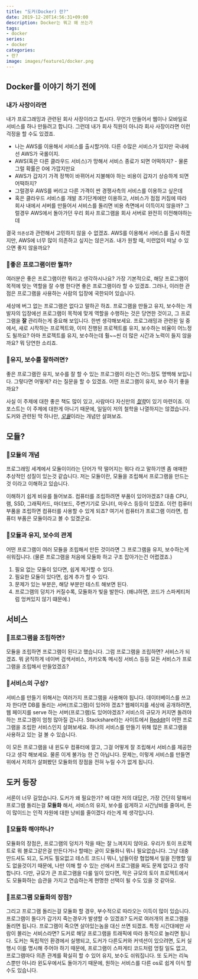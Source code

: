 ```yaml
---
title: "도커(Docker) 란?"
date: 2019-12-20T14:56:31+09:00
description: Docker는 뭐고 왜 쓰는가
tags:
- docker
series:
- docker
categories:
- 란?
image: images/feature1/docker.png
---
```


## Docker를 이야기 하기 전에

### 내가 사장이라면

내가 프로그래밍과 관련된 회사 사장이라고 칩시다. 무언가 만들어서 웹이나 모바일로 서비스를 하나 만들려고 합니다. 그런데 내가 회사 직원이 아니라 회사 사장이라면 이런 걱정을 할 수도 있겠죠.

- 나는 AWS를 이용해서 서비스를 출시할거야. 다른 수많은 서비스가 있지만 국내에선 AWS가 국롤이지.
- AWS(혹은 다른 클라우드 서비스)가 망해서 서비스 종료가 되면 어떡하지? - 물론 그럴 확률은 0에 가깝지만요
- AWS가 갑자기 가격 정책이 바뀌어서 지불해야 하는 비용이 갑자기 상승하게 되면 어떡하지?
- 그럴경우 AWS를 버리고 다른 가격이 싼 경쟁사측의 서비스를 이용하고 싶은데
- 혹은 클라우드 서비스를 개발 초기단계에만 이용하고, 서비스가 점점 커짐에 따라 회사 내에서 서버를 만들어서 서비스를 돌리면 비용 측면에서 이득이지 않을까? 그럴경우 AWS에서 돌아가던 우리 회사 프로그램을 회사 서버로 완전히 이전해야하는데

결국 `의존성`과 관련해서 고민하지 않을 수 없겠죠. AWS를 이용해서 서비스를 출시 하겠지만, AWS에 너무 많이 의존하고 싶지는 않은거죠. 내가 원할 때, 미련없이 떠날 수 있으면 좋지 않을까요?

### 🤔좋은 프로그램이란 뭘까?

여러분은 좋은 프로그램이란 뭐라고 생각하시나요? 가장 기본적으로, 해당 프로그램이 목적에 맞는 역할을 잘 수행 한다면 좋은 프로그램이라 할 수 있겠죠. 그러나, 이러한 관점은 프로그램을 사용하는 사람의 입장에 국한되어 있습니다.

세상에 버그 없는 프로그램은 없다고 말하곤 하죠. 프로그램을 만들고 유지, 보수하는 개발자의 입장에선 프로그램이 목적에 맞게 역할을 수행하는 것은 당연한 것이고, 그 프로그램을 **잘** 관리하는게 중요해 보입니다. 한번 생각해보세요. 프로그래밍과 관련된 일 중에서, 새로 시작하는 프로젝트와, 이미 진행된 프로젝트를 유지, 보수하는 비율이 어느정도 될까요? 아마 프로젝트를 유지, 보수하는데 훨~~씬 더 많은 시간과 노력이 들지 않을까요? 뭐 당연한 소리죠.

### 🐋유지, 보수를 잘하려면?

좋은 프로그램란 유지, 보수를 잘 할 수 있는 프로그램이 라는건 어느정도 명백해 보입니다. 그렇다면 어떻게? 라는 질문을 할 수 있겠죠. 어떤 프로그램이 유지, 보수 하기 좋을까요? 

사실 이 주제에 대한 좋은 책도 많이 있고, 사람마다 자신만의 <u>*철학*</u>이 있기 마련이죠. 이 포스트는 이 주제에 대한게 아니기 때문에, 일일이 저의 철학을 나열하지는 않겠습니다. 도커와 관련된 딱 하나만, <u>*모듈*</u>이라는 개념만 살펴보죠.

## 모듈?

### 🐋모듈의 개념

프로그래밍 세계에서 모듈이이라는 단어가 딱 떨어지는 뭐다 라고 말하기엔 좀 애매한 추상적인 성질이 있는것 같습니다. 저는 모듈이란, 모듈을 조립해서 프로그램을 만드는것 이라고 이해하고 있습니다. 

이해하기 쉽게 비유를 들어보죠. 컴퓨터를 조립하려면 부품이 있어야겠죠? 대충 CPU, 램, SSD, 그래픽카드, 마더보드, 주변기기로 모니터, 마우스 등등이 있겠죠. 이런 컴퓨터 부품을 조립하면 컴퓨터를 사용할 수 있게 되죠? 여기서 컴퓨터가 프로그램 이라면, 컴퓨터 부품은 모듈이라고 볼 수 있겠군요.

### 🐋모듈과 유지, 보수의 관계

어떤 프로그램이 여러 모듈을 조립해서 만든 것이라면 그 프로그램을 유지, 보수하는게 쉬워집니다. (물론 프로그램을 처음에 모듈화 하고 구조 잡아가는건 어렵겠죠.)

1. 필요 없는 모듈이 있다면, 쉽게 제거할 수 있다.
2. 필요한 모듈이 있다면, 쉽게 추가 할 수 있다.
3. 문제가 있는 부분은, 해당 부분만 테스트 해보면 된다.
4. 프로그램의 덩치가 커질수록, 모듈화가 빛을 발한다. (왜냐하면, 코드가 스파케티처럼 엉켜있지 않기 떄문에.)

## 서비스

### 🐋프로그램을 조립하면?

모듈을 조립하면 프로그램이 된다고 했습니다. 그럼 프로그램을 조립하면? 서비스가 되겠죠. 뭐 굵직하게 네이버 검색서비스, 카카오톡 메시징 서비스 등등 모든 서비스가 프로그램을 조립해서 만들었겠죠?

### 🐋서비스의 구성?

서비스를 만들기 위해서는 여러가지 프로그램을 사용해야 됩니다. 데이터베이스를 쓰고자 한다면 DB를 돌리는 서버(프로그램)이 있어야 겠죠? 웹페이지를 세상에 공개하려면, 웹 페이지를 serve 하는 서버(프로그램)도 있어야겠죠? 서비스의 규모가 커지면 돌려야하는 프로그램이 엄청 많아질 겁니다. Stackshare라는 사이트에서 [Reddit](https://stackshare.io/reddit/reddit)이 어떤 프로그램을 조립한 서비스인지 살펴보세요. 하나의 서비스를 만들기 위해 많은 프로그램을 사용하고 있는 걸 볼 수 있습니다.

이 모든 프로그램을 내 윈도우 컴퓨터에 깔고, 그걸 어떻게 잘 조립해서 서비스를 제공한다고 생각 해보세요. 물론 이게 불가능 한 건 아닙니다. 문제는, 이렇게 서비스를 만들면 위에서 저희가 살펴봤던 모듈화의 장점을 전혀 누릴 수가 없게 됩니다.

## 도커 등장

서론이 너무 길었습니다. 도커가 왜 필요한가? 에 대한 저의 대답은, 가장 간단히 말해서 프로그램 돌리는걸 **모듈화** 해서, 서비스의 유지, 보수를 쉽게하고 시간낭비를 줄여서, 돈이 많이드는 인적 자원에 대한 낭비를 줄이겠다 라는게 제 생각입니다.

### 🐋모듈화 해야하나?

모듈화의 장점은, 프로그램의 덩치가 작을 때는 잘 느껴지지 않아요. 우리가 토이 프로젝트로 뭐 블로그같은걸 만든다거나 할때는 굳이 모듈화니 뭐니 필요없습니다. 그냥 대충만드셔도 되고, 도커도 필요없고 테스트 코드니 뭐니, 남들이랑 협업해서 일을 진행할 일도 없을것이기 때문에, 나만 이해 할 수 있는 선에서 프로그램을 짜도 문제 없다고 생각합니다. 다만, 규모가 큰 프로그램을 다룰 일이 있다면, 작은 규모의 토이 프로젝트에서도 모듈화하는 습관을 가지고 연습하는게 현명한 선택이 될 수도 있을 것 같아요.

### 🐋프로그램 모듈화의 장점?

그리고 프로그램 돌리는걸 모듈화 할 경우, 부수적으로 따라오는 이득이 많이 있습니다. 프로그램이 돌다가 갑가지 죽는경우가 발생할 수 있겠죠? 도커로 여러개의 프로그램을 돌리면 됩니다. 프로그램이 죽으면 살아있는놈을 대신 쓰면 되겠죠. 특정 시간대에만 사람이 몰리는 서비스라면? 도커로 해당 프로그램을 트래픽에 따라 동적으로 늘리면 됩니다. 도커는 독립적인 환경에서 실행되고, 도커가 다른도커와 커넥션이 있으려면, 도커 실행시 이를 명시해 주어야 하기 때문에, 프로그램이 스파게티 코드처럼 엉킬 일도 없고, 프로그램마다 의존 관계를 확실히 할 수 있어 유지, 보수도 쉬워집니다. 또 도커는 리눅스뿐만 아니라 윈도우에서도 돌아가기 때문에, 원하는 서비스를 다른 os로 쉽게 이식 할 수도 있습니다.
